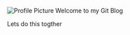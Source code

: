 ![Profile Picture](https://github.com/JumaJosephat/JosephatJuma.github.io/blob/main/image.jpg?raw=true)
Welcome to my Git Blog

Lets do this togther
